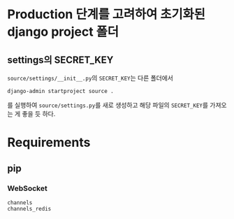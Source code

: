 # Production 단계를 고려하여 초기화된 django project 폴더
## settings의 SECRET_KEY
```source/settings/__init__.py```의 ```SECRET_KEY```는 다른 폴더에서
```
django-admin startproject source .
```
를 실행하여 ```source/settings.py```를 새로 생성하고 해당 파일의 ```SECRET_KEY```를 가져오는 게 좋을 듯 하다.

# Requirements
## pip
### WebSocket
```
channels
channels_redis
```